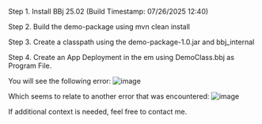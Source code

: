 Step 1.
Install BBj 25.02 (Build Timestamp: 07/26/2025 12:40)

Step 2.
Build the demo-package using mvn clean install

Step 3.
Create a classpath using the demo-package-1.0.jar and bbj_internal

Step 4.
Create an App Deployment in the em using DemoClass.bbj as Program File.

You will see the following error:
![image](https://github.com/user-attachments/assets/4ec4c5a4-e75c-4567-ab8a-1b30c6fe0d98)

Which seems to relate to another error that was encountered:
![image](https://github.com/user-attachments/assets/0042e099-75c9-4c15-8c8d-45897eaaf6e8)

If additional context is needed, feel free to contact me.
